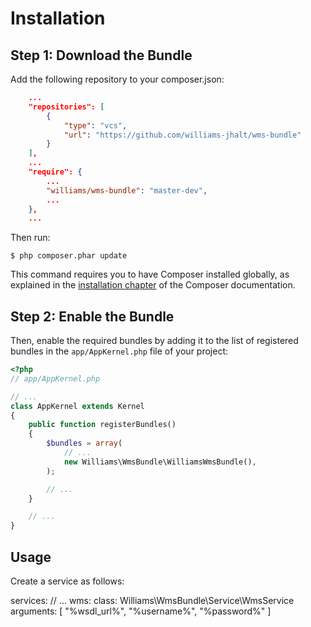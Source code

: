 Installation
============

Step 1: Download the Bundle
---------------------------

Add the following repository to your composer.json:

```json
    ...
    "repositories": [
        {
            "type": "vcs",
            "url": "https://github.com/williams-jhalt/wms-bundle"
        }
    ],
    ...    
    "require": {
        ...
        "williams/wms-bundle": "master-dev",
        ...
    },
    ...
```

Then run:

```console
$ php composer.phar update
```

This command requires you to have Composer installed globally, as explained
in the [installation chapter](https://getcomposer.org/doc/00-intro.md)
of the Composer documentation.

Step 2: Enable the Bundle
-------------------------

Then, enable the required bundles by adding it to the list of registered bundles
in the `app/AppKernel.php` file of your project:

```php
<?php
// app/AppKernel.php

// ...
class AppKernel extends Kernel
{
    public function registerBundles()
    {
        $bundles = array(
            // ...
            new Williams\WmsBundle\WilliamsWmsBundle(),
        );

        // ...
    }

    // ...
}
```

Usage
-----

Create a service as follows:

services:
// ...
    wms:
        class: Williams\WmsBundle\Service\WmsService
        arguments: [ "%wsdl_url%", "%username%", "%password%" ] 